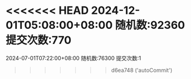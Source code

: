 <<<<<<< HEAD
2024-12-01T05:08:00+08:00
随机数:92360
提交次数:770
=======
2024-07-01T07:22:00+08:00
随机数:76300
提交次数:1
>>>>>>> d6ea748 ('autoCommit')
